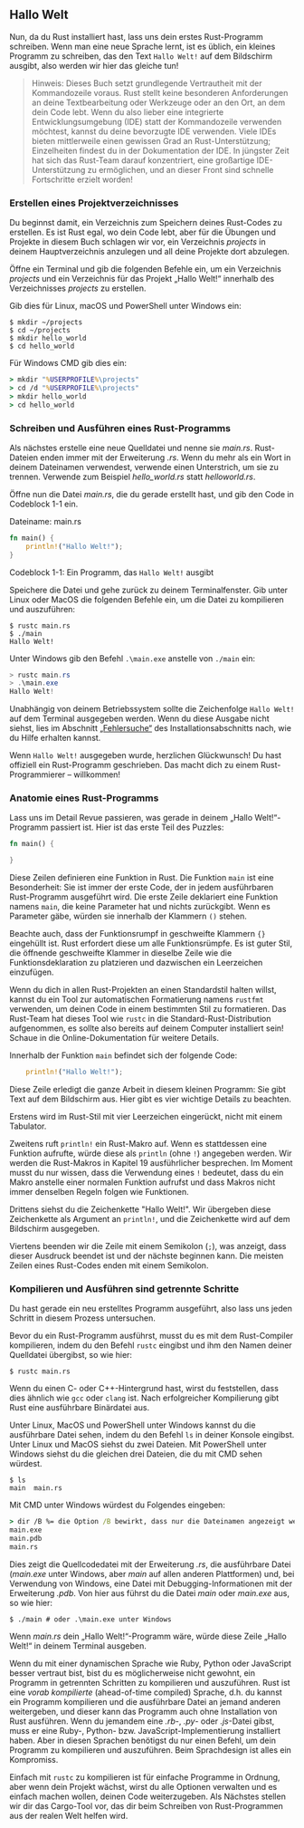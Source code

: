 ## Hallo Welt

Nun, da du Rust installiert hast, lass uns dein erstes Rust-Programm schreiben.
Wenn man eine neue Sprache lernt, ist es üblich, ein kleines Programm zu
schreiben, das den Text `Hallo Welt!` auf dem Bildschirm ausgibt, also werden
wir hier das gleiche tun!

> Hinweis: Dieses Buch setzt grundlegende Vertrautheit mit der Kommandozeile
> voraus. Rust stellt keine besonderen Anforderungen an deine Textbearbeitung
> oder Werkzeuge oder an den Ort, an dem dein Code lebt. Wenn du also lieber
> eine integrierte Entwicklungsumgebung (IDE) statt der Kommandozeile verwenden
> möchtest, kannst du deine bevorzugte IDE verwenden. Viele IDEs bieten
> mittlerweile einen gewissen Grad an Rust-Unterstützung; Einzelheiten findest
> du in der Dokumentation der IDE. In jüngster Zeit hat sich das Rust-Team
> darauf konzentriert, eine großartige IDE-Unterstützung zu ermöglichen, und an
> dieser Front sind schnelle Fortschritte erzielt worden!

### Erstellen eines Projektverzeichnisses

Du beginnst damit, ein Verzeichnis zum Speichern deines Rust-Codes zu
erstellen. Es ist Rust egal, wo dein Code lebt, aber für die Übungen und
Projekte in diesem Buch schlagen wir vor, ein Verzeichnis *projects* in deinem
Hauptverzeichnis anzulegen und all deine Projekte dort abzulegen.

Öffne ein Terminal und gib die folgenden Befehle ein, um ein Verzeichnis
*projects* und ein Verzeichnis für das Projekt „Hallo Welt!“ innerhalb des
Verzeichnisses *projects* zu erstellen.

Gib dies für Linux, macOS und PowerShell unter Windows ein:

```console
$ mkdir ~/projects
$ cd ~/projects
$ mkdir hello_world
$ cd hello_world
```

Für Windows CMD gib dies ein:

```cmd
> mkdir "%USERPROFILE%\projects"
> cd /d "%USERPROFILE%\projects"
> mkdir hello_world
> cd hello_world
```

### Schreiben und Ausführen eines Rust-Programms

Als nächstes erstelle eine neue Quelldatei und nenne sie *main.rs*.
Rust-Dateien enden immer mit der Erweiterung *.rs*. Wenn du mehr als ein Wort
in deinem Dateinamen verwendest, verwende einen Unterstrich, um sie zu trennen.
Verwende zum Beispiel *hello_world.rs* statt *helloworld.rs*.

Öffne nun die Datei *main.rs*, die du gerade erstellt hast, und gib den Code in
Codeblock 1-1 ein.

<span class="filename">Dateiname: main.rs</span>

```rust
fn main() {
    println!("Hallo Welt!");
}
```

<span class="caption">Codeblock 1-1: Ein Programm, das `Hallo Welt!`
ausgibt</span>

Speichere die Datei und gehe zurück zu deinem Terminalfenster. Gib unter Linux
oder MacOS die folgenden Befehle ein, um die Datei zu kompilieren und auszuführen:

```console
$ rustc main.rs
$ ./main
Hallo Welt!
```

Unter Windows gib den Befehl `.\main.exe` anstelle von `./main` ein:

```powershell
> rustc main.rs
> .\main.exe
Hallo Welt!
```

Unabhängig von deinem Betriebssystem sollte die Zeichenfolge `Hallo Welt!` auf
dem Terminal ausgegeben werden. Wenn du diese Ausgabe nicht siehst, lies im
Abschnitt [„Fehlersuche“][troubleshooting] des Installationsabschnitts nach,
wie du Hilfe erhalten kannst.

Wenn `Hallo Welt!` ausgegeben wurde, herzlichen Glückwunsch! Du hast offiziell
ein Rust-Programm geschrieben. Das macht dich zu einem Rust-Programmierer
&ndash; willkommen!

### Anatomie eines Rust-Programms

Lass uns im Detail Revue passieren, was gerade in deinem „Hallo Welt!“-Programm
passiert ist. Hier ist das erste Teil des Puzzles:

```rust
fn main() {

}
```

Diese Zeilen definieren eine Funktion in Rust. Die Funktion `main` ist eine
Besonderheit: Sie ist immer der erste Code, der in jedem ausführbaren
Rust-Programm ausgeführt wird. Die erste Zeile deklariert eine Funktion namens
`main`, die keine Parameter hat und nichts zurückgibt. Wenn es Parameter gäbe,
würden sie innerhalb der Klammern `()` stehen.

Beachte auch, dass der Funktionsrumpf in geschweifte Klammern `{}` eingehüllt
ist. Rust erfordert diese um alle Funktionsrümpfe. Es ist guter Stil, die
öffnende geschweifte Klammer in dieselbe Zeile wie die Funktionsdeklaration zu
platzieren und dazwischen ein Leerzeichen einzufügen.

Wenn du dich in allen Rust-Projekten an einen Standardstil halten willst,
kannst du ein Tool zur automatischen Formatierung namens `rustfmt` verwenden,
um deinen Code in einem bestimmten Stil zu formatieren. Das Rust-Team hat
dieses Tool wie `rustc` in die Standard-Rust-Distribution aufgenommen, es
sollte also bereits auf deinem Computer installiert sein! Schaue in die
Online-Dokumentation für weitere Details.

Innerhalb der Funktion `main` befindet sich der folgende Code:

```rust
    println!("Hallo Welt!");
```

Diese Zeile erledigt die ganze Arbeit in diesem kleinen Programm: Sie gibt Text
auf dem Bildschirm aus. Hier gibt es vier wichtige Details zu beachten.

Erstens wird im Rust-Stil mit vier Leerzeichen eingerückt, nicht mit einem
Tabulator.

Zweitens ruft `println!` ein Rust-Makro auf. Wenn es stattdessen eine Funktion
aufrufte, würde diese als `println` (ohne `!`) angegeben werden. Wir werden die
Rust-Makros in Kapitel 19 ausführlicher besprechen. Im Moment musst du nur
wissen, dass die Verwendung eines `!` bedeutet, dass du ein Makro anstelle
einer normalen Funktion aufrufst und dass Makros nicht immer denselben Regeln
folgen wie Funktionen.

Drittens siehst du die Zeichenkette "Hallo Welt!". Wir übergeben diese
Zeichenkette als Argument an `println!`, und die Zeichenkette wird auf dem
Bildschirm ausgegeben.

Viertens beenden wir die Zeile mit einem Semikolon (`;`), was anzeigt, dass
dieser Ausdruck beendet ist und der nächste beginnen kann. Die meisten Zeilen
eines Rust-Codes enden mit einem Semikolon.

### Kompilieren und Ausführen sind getrennte Schritte

Du hast gerade ein neu erstelltes Programm ausgeführt, also lass uns jeden
Schritt in diesem Prozess untersuchen.

Bevor du ein Rust-Programm ausführst, musst du es mit dem Rust-Compiler
kompilieren, indem du den Befehl `rustc` eingibst und ihm den Namen deiner
Quelldatei übergibst, so wie hier:

```console
$ rustc main.rs
```

Wenn du einen C- oder C++-Hintergrund hast, wirst du feststellen, dass dies
ähnlich wie `gcc` oder `clang` ist. Nach erfolgreicher Kompilierung gibt Rust
eine ausführbare Binärdatei aus.

Unter Linux, MacOS und PowerShell unter Windows kannst du die ausführbare Datei
sehen, indem du den Befehl `ls` in deiner Konsole eingibst. Unter Linux und
MacOS siehst du zwei Dateien. Mit PowerShell unter Windows siehst du die
gleichen drei Dateien, die du mit CMD sehen würdest.

```console
$ ls
main  main.rs
```

Mit CMD unter Windows würdest du Folgendes eingeben:

```cmd
> dir /B %= die Option /B bewirkt, dass nur die Dateinamen angezeigt werden =%
main.exe
main.pdb
main.rs
```

Dies zeigt die Quellcodedatei mit der Erweiterung *.rs*, die ausführbare Datei
(*main.exe* unter Windows, aber *main* auf allen anderen Plattformen) und, bei
Verwendung von Windows, eine Datei mit Debugging-Informationen mit der
Erweiterung *.pdb*. Von hier aus führst du die Datei *main* oder *main.exe*
aus, so wie hier:

```console
$ ./main # oder .\main.exe unter Windows
```

Wenn *main.rs* dein „Hallo Welt!“-Programm wäre, würde diese Zeile „Hallo
Welt!“ in deinem Terminal ausgeben.

Wenn du mit einer dynamischen Sprache wie Ruby, Python oder JavaScript besser
vertraut bist, bist du es möglicherweise nicht gewohnt, ein Programm in
getrennten Schritten zu kompilieren und auszuführen. Rust ist eine *vorab
kompilierte* (ahead-of-time compiled) Sprache, d.h. du kannst ein Programm
kompilieren und die ausführbare Datei an jemand anderen weitergeben, und dieser
kann das Programm auch ohne Installation von Rust ausführen. Wenn du jemandem
eine *.rb*-, *.py*- oder *.js*-Datei gibst, muss er eine Ruby-, Python- bzw.
JavaScript-Implementierung installiert haben. Aber in diesen Sprachen benötigst
du nur einen Befehl, um dein Programm zu kompilieren und auszuführen. Beim
Sprachdesign ist alles ein Kompromiss.

Einfach mit `rustc` zu kompilieren ist für einfache Programme in Ordnung, aber
wenn dein Projekt wächst, wirst du alle Optionen verwalten und es einfach
machen wollen, deinen Code weiterzugeben. Als Nächstes stellen wir dir das
Cargo-Tool vor, das dir beim Schreiben von Rust-Programmen aus der realen Welt
helfen wird.

[troubleshooting]: ch01-01-installation.html#fehlersuche
